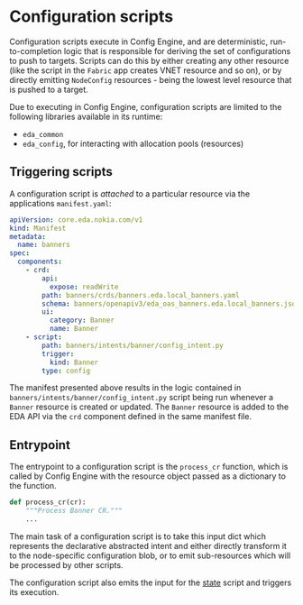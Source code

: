 # Configuration scripts

Configuration scripts execute in Config Engine, and are deterministic, run-to-completion logic that is responsible for deriving the set of configurations to push to targets. Scripts can do this by either creating any other resource (like the script in the `Fabric` app creates VNET resource and so on), or by directly emitting `NodeConfig` resources - being the lowest level resource that is pushed to a target.

Due to executing in Config Engine, configuration scripts are limited to the following libraries available in its runtime:

* `eda_common`
* `eda_config`, for interacting with allocation pools (resources)

## Triggering scripts

A configuration script is _attached_ to a particular resource via the applications `manifest.yaml`:

```yaml hl_lines="15-19" title="snippet of the Banner app manifest"
apiVersion: core.eda.nokia.com/v1
kind: Manifest
metadata:
  name: banners
spec:
  components:
    - crd:
        api:
          expose: readWrite
        path: banners/crds/banners.eda.local_banners.yaml
        schema: banners/openapiv3/eda_oas_banners.eda.local_banners.json
        ui:
          category: Banner
          name: Banner
    - script:
        path: banners/intents/banner/config_intent.py
        trigger:
          kind: Banner
        type: config
```

The manifest presented above results in the logic contained in `banners/intents/banner/config_intent.py` script being run whenever a `Banner` resource is created or updated. The `Banner` resource is added to the EDA API via the `crd` component defined in the same manifest file.

## Entrypoint

The entrypoint to a configuration script is the `process_cr` function, which is called by Config Engine with the resource object passed as a dictionary to the function.

```python
def process_cr(cr):
    """Process Banner CR."""
    ...
```

The main task of a configuration script is to take this input dict which represents the declarative abstracted intent and either directly transform it to the node-specific configuration blob, or to emit sub-resources which will be processed by other scripts.

The configuration script also emits the input for the [state](state.md) script and triggers its execution.

<!-- TODO: Add example of retrieving resources -->
<!-- ## Retrieving resources

Configuration scripts

## Updating resources

Configuration scripts can create or update resources via the `eda_common` library. -->

<!-- ## Interactions with namespaces -->

<!-- ## Interactions with allocation pools -->
